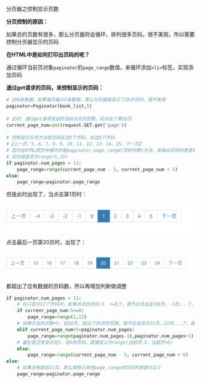 分页器之控制显示页数

**分页控制的原因：**

如果总的页数有很多，那么分页器将会循环、排列很多页码，很不美观，所以需要控制分页器显示的页码



**在HTML中是如何打印出页码的呢？**

通过循环当前页对象`paginator`的`page_range`数值，来循环添加`<li>`标签，实现添加页码



**通过get请求的页码，来控制显示的页码：**

```python
# 100条数据，如果每页展示5条数据，那么分页器就显示了20页页码，很不美观
paginator=Paginator(book_list,5)

# 此时，通过get请求发送的当前点击的页数，如点击了第10页
current_page_num=int(request.GET.get('page'))

# 控制显示分页为当前页码左边5个页码，右边5个页码
#【上一页、5、6、7、8、9、10、11、12、13、14、15、下一页】
# 因为在HTML网页中循环的是paginator.page_range(页码列表)方法，来输出页码列表里的所有数据，所以展示了20页数据，控制这个方法的值，来控制循环次数，所以循环变为 (当前页数-5和当前页数+5），就显示出了想要的页码数
# 实际就是变为range(5,15)
if paginator.num_pages > 11:
    page_range=range(current_page_num - 5, current_page_num + 5)
else:
    page_range=paginator.page_range
```



但是此时出现了，当点击第1页时：

![image-20181118113957560](./images/bug_page1.png)

点击最后一页第20页时，出现了：

![image-20181118114109212](./images/bug_page2.png)

都超出了应有数据的页码数，所以再增加判断做调整

```python
if paginator.num_pages > 11:
    # 在只显示11个页码时，如果点击的页码-5  <=0了，就不应该去显示0页、-1页...了，直接定义为显示1--11页，显示开头的11页的页码
    if current_page_num-5<=0:
        page_range=range(1,12)
    # 如果点击的页数+5，如16页，超出了20页的范围，就不应该显示21页、22页...了，直接使用range(最大页数-10，最大页数+1)，显示最后11页的页码
    elif current_page_num+5>paginator.num_pages:
        page_range=range(paginator.num_pages-10,paginator.num_pages+1)
    # 最后是正常显示左5，右5的页码，直接定义为range(当前页-5，当前页+6)
    else:
        page_range=range(current_page_num - 5, current_page_num + 6)
else:
    # 如果没有超出11页，那么就默认使用page_range的页码列表就可以了
    page_range=paginator.page_range
```


